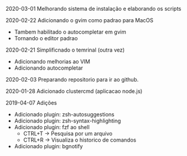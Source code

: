 2020-03-01 Melhorando sistema de instalação e elaborando os scripts

2020-02-22 Adicionando o gvim como padrao para MacOS
- Tambem habilitado o autocompletar em gvim
- Tornando o editor padrao

2020-02-21 Simplificnado o temrinal (outra vez)

- Adicionando melhorias ao VIM
- Adicionando autocompletar

2020-02-03 Preparando repositorio para ir ao github.

2020-01-28 Adicionado clustercmd (aplicacao node.js)

2019-04-07 Adições

-   Adicionado plugin: zsh-autosuggestions
-   Adicionado plugin: zsh-syntax-highlighting
-   Adicionado plugin: fzf ao shell
    -   CTRL+T -> Pesquisa por um arquivo
    -   CTRL+R -> Visualiza o historico de comandos
-   Adicionado plugin: bgnotify
